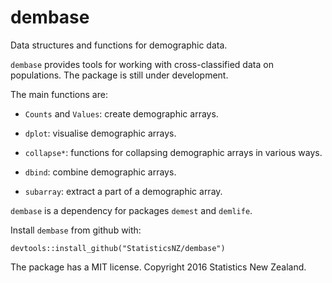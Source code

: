 
# dembase

Data structures and functions for demographic data.

`dembase` provides tools for working with cross-classified data on populations.  The package is still under development.

The main functions are:

* `Counts` and `Values`: create demographic arrays.

* `dplot`: visualise demographic arrays.

* `collapse*`: functions for collapsing demographic arrays in various ways.

* `dbind`: combine demographic arrays.

* `subarray`: extract a part of a demographic array.


`dembase` is a dependency for packages `demest` and `demlife`.

Install `dembase` from github with:
```{r, echo = FALSE}
devtools::install_github("StatisticsNZ/dembase")
```

The package has a MIT license.  Copyright 2016 Statistics New Zealand.
